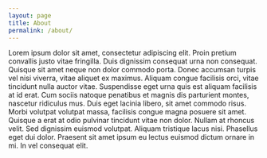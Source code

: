 ```yaml
---
layout: page
title: About
permalink: /about/
---
```


Lorem ipsum dolor sit amet, consectetur adipiscing elit. Proin pretium convallis justo vitae fringilla. Duis dignissim consequat urna non consequat. Quisque sit amet neque non dolor commodo porta. Donec accumsan turpis vel nisi viverra, vitae aliquet ex maximus. Aliquam congue facilisis orci, vitae tincidunt nulla auctor vitae. Suspendisse eget urna quis est aliquam facilisis at id erat. Cum sociis natoque penatibus et magnis dis parturient montes, nascetur ridiculus mus. Duis eget lacinia libero, sit amet commodo risus. Morbi volutpat volutpat massa, facilisis congue magna posuere sit amet. Quisque a erat at odio pulvinar tincidunt vitae non dolor. Nullam at rhoncus velit. Sed dignissim euismod volutpat. Aliquam tristique lacus nisi. Phasellus eget dui dolor. Praesent sit amet ipsum eu lectus euismod dictum ornare in mi. In vel consequat elit.

